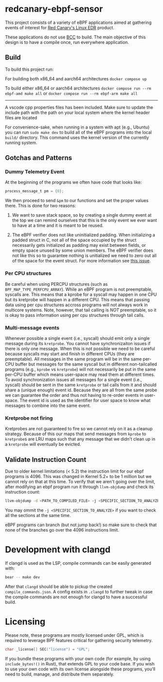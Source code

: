 # redcanary-ebpf-sensor

This project consists of a variety of eBPF applications aimed at gathering events
of interest for [Red Canary's Linux EDR](https://redcanary.com/products/linux-edr/)
product.

These applications do not use [BCC](https://github.com/iovisor/bcc) to build. The
main objective of this design is to have a compile once, run everywhere application.

## Build

To build this project run:

For building both x86_64 and aarch64 architectures
`docker compose up`

To build either x86_64 or aarch64 architectures
`docker compose run --rm ebpf-amd make all`
or
`docker compose run --rm ebpf-arm make all`

---

A vscode cpp properties files has been included. Make sure to update the include path with the path
on your local system where the kernel header files are located

For convenience-sake, when running in a system with apt (e.g., Ubuntu)
you can run `sudo make dev` to build all of the eBPF programs into the
local `build/` directory. This command uses the kernel version of the
currently running system.

## Gotchas and Patterns

### Dummy Telemetry Event

At the beginning of the programs we often have code that looks like:

```c
process_message_t pm = {0};
```

We then proceed to send `&pm` to our functions and set the proper values there. This is done for two reasons:

1. We want to save stack space, so by creating a single dummy event at
   the top we can remind ourselves that this is the only event we ever
   want to have at a time and it is meant to be reused.

2. The eBPF verifier does not like uninitialized padding. When
   initializing a padded struct in C, not all of the space occupied by
   the struct necessarily gets initialized as padding may exist
   between fields, or empty space unused by some union members. The
   eBPF verifier does not like this so to guarantee nothing is
   unitialized we need to zero out all of the space for the event
   struct. For more information see [this
   issue](https://github.com/iovisor/bcc/issues/2623).

### Per CPU structures

Be careful when using PERCPU structures (such as
`BPF_MAP_TYPE_PERFCPU_ARRAY`). While an eBPF program is not
preemptable, syscalls are. This means that a kprobe for a syscall may
happen in one CPU but its kretprobe will happen in a different
CPU. This means that passing data using per cpu structures accross
programs will not always work in multicore systems. Note, however,
that tail calling is *NOT* preemptable, so it is okay to pass
information using per cpu structures through tail calls.

### Multi-message events

Whenever possible a single event (i.e., syscall) should emit only a
single message during its `kretprobe`. You cannot have synchronizaiton
issues if there is only one message. When this is not possible we need
to be careful because syscalls may start and finish in different CPUs
(they are preemptable). All messages in the same program will be in
the same per-CPU buffer but messages for the same syscall but in
different non-tailcalled programs (e.g., `kprobe` vs `kretprobe`) will
not necessarily be put in the same per-CPU buffer which means
user-space may read them at different times. To avoid synchronization
issues all messages for a single event (i.e., syscall) should be sent
in the same `kretprobe` or tail calls from it and should share a
(unique enough) event id. Because they are all from the same probe we
can guarantee the order and thus not having to re-order events in
user-space. The event id is used as the identifier for user space to
know what messages to combine into the same event.

### Kretprobe not firing

Kretprobes are not guaranteed to fire so we cannot rely on it as a
cleanup strategy. Because of this our maps that send messages from
`kprobe` to `kretprobe`s are LRU maps such that any message that we
didn't clean up in a `kretprobe` will eventually be evicted.

## Validate Instruction Count

Due to older kernel limitations (< 5.2) the instruction limit for our
ebpf programs is 4096. This was changed in Kernel 5.2+ to be 1 million
but we cannot rely on that at this time. To verify that we aren't
going over the limit, after modifying an ebpf program run it through
`llvm-objdump` and check its instruction count:

```bash
llvm-objdump -d <PATH_TO_COMPILED_FILE> -j <SPECIFIC_SECTION_TO_ANALYZE> | less
```

You may ommit the `-j <SPECIFIC_SECTION_TO_ANALYZE>` if you want to
check all the sections at the same time.

eBPF programs can branch (but not jump back!) so make sure to check
that none of the branches go over the 4096 instructions limit.

# Development with clangd

If clangd is used as the LSP, compile commands can be easily generated with:

```bash
bear -- make dev
```

After that `clangd` should be able to pickup the created
`compile_commands.json`. A config exists in `.clangd` to further tweak
in case the compile commands are not enough for clangd to have a
successful build.

# Licensing

Please note, these programs are mostly licensed under GPL, which is
required to leverage BPF features critical for gathering security
telemetry.

```c
char _license[] SEC("license") = "GPL";
```

If you bundle these programs with your own code (for example, by using
`include_bytes!()` in Rust), that extends GPL to your code base.  If
you wish to use your own code with its own license alongside these
programs, you'll need to build, manage, and distribute them
separately.
